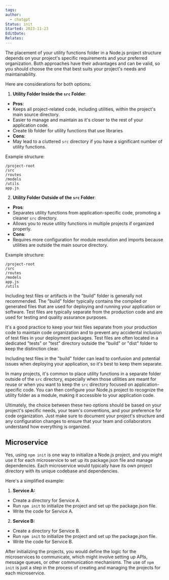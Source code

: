 ```yaml
---
tags: 
author:
  - chatgpt
Status: init
Started: 2023-11-23
EditDate: 
Relates:
---
```

The placement of your utility functions folder in a Node.js project structure depends on your project's specific requirements and your preferred organization. Both approaches have their advantages and can be valid, so you should choose the one that best suits your project's needs and maintainability.  
  
Here are considerations for both options:  
  
1. **Utility Folder Inside the `src` Folder**:  
- **Pros**:  
- Keeps all project-related code, including utilities, within the project's main source directory.  
- Easier to manage and maintain as it's closer to the rest of your application code.  
- Create lib folder for utility functions that use libraries
- **Cons**:  
- May lead to a cluttered `src` directory if you have a significant number of utility functions.  
  
Example structure:  
```  
/project-root  
/src  
/routes  
/models  
/utils  
app.js  
```  
  
2. **Utility Folder Outside of the `src` Folder**:  
- **Pros**:  
- Separates utility functions from application-specific code, promoting a cleaner `src` directory.  
- Allows you to reuse utility functions in multiple projects if organized properly.  
- **Cons**:  
- Requires more configuration for module resolution and imports because utilities are outside the main source directory.  
  
Example structure:  
```  
/project-root  
/src  
/routes  
/models  
app.js  
/utils  
```  


Including test files or artifacts in the "build" folder is generally not recommended. The "build" folder typically contains the compiled or generated files that are used for deploying and running your application or software. Test files are typically separate from the production code and are used for testing and quality assurance purposes.  
  
It's a good practice to keep your test files separate from your production code to maintain code organization and to prevent any accidental inclusion of test files in your deployment packages. Test files are often located in a dedicated "tests" or "test" directory outside the "build" or "dist" folder to keep the distinction clear.  
  
Including test files in the "build" folder can lead to confusion and potential issues when deploying your application, so it's best to keep them separate.



In many projects, it's common to place utility functions in a separate folder outside of the `src` directory, especially when those utilities are meant for reuse or when you want to keep the `src` directory focused on application-specific code. You can then configure your Node.js project to recognize the utility folder as a module, making it accessible to your application code.  
  
Ultimately, the choice between these two options should be based on your project's specific needs, your team's conventions, and your preference for code organization. Just make sure to document your project's structure and any configuration changes to ensure that your team and collaborators understand how everything is organized.


## Microservice

Yes, using `npm init` is one way to initialize a Node.js project, and you might use it for each microservice to set up its package.json file and manage dependencies. Each microservice would typically have its own project directory with its unique codebase and dependencies.  
  
Here's a simplified example:  
  
1. **Service A:**  
- Create a directory for Service A.  
- Run `npm init` to initialize the project and set up the package.json file.  
- Write the code for Service A.  
  
2. **Service B:**  
- Create a directory for Service B.  
- Run `npm init` to initialize the project and set up the package.json file.  
- Write the code for Service B.  
  
After initializing the projects, you would define the logic for the microservices to communicate, which might involve setting up APIs, message queues, or other communication mechanisms. The use of `npm init` is just a step in the process of creating and managing the projects for each microservice.